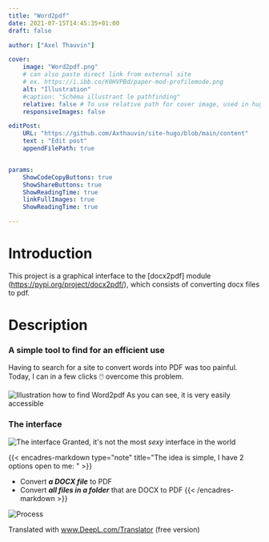 ```yaml
---
title: "Word2pdf"
date: 2021-07-15T14:45:35+01:00
draft: false

author: ["Axel Thauvin"]

cover:
    image: "Word2pdf.png"
    # can also paste direct link from external site
    # ex. https://i.ibb.co/K0HVPBd/paper-mod-profilemode.png
    alt: "Illustration"
    #caption: "Schéma illustrant le pathfinding"
    relative: false # To use relative path for cover image, used in hugo Page-bundles
    responsiveImages: false

editPost:
    URL: "https://github.com/Axthauvin/site-hugo/blob/main/content"
    text : "Edit post"
    appendFilePath: true


params:
    ShowCodeCopyButtons: true
    ShowShareButtons: true
    ShowReadingTime: true
    linkFullImages: true
    ShowReadingTime: true

---
```


# Introduction

This project is a graphical interface to the [docx2pdf] module (https://pypi.org/project/docx2pdf/), which consists of converting docx files to pdf.

# Description
### A simple tool to find for an efficient use

Having to search for a site to convert words into PDF was too painful.
Today, I can in a few clicks 🖱️ overcome this problem.

![Illustration how to find Word2pdf](/Search-word2pdf.png)
As you can see, it is very easily accessible

### The interface

![The interface](/word2pdf-interface.png )
Granted, it's not the most *sexy* interface in the world

{{< encadres-markdown type="note" title="The idea is simple, I have 2 options open to me: " >}}
 - Convert ***a DOCX file*** to PDF
 - Convert ***all files in a folder*** that are DOCX to PDF
{{< /encadres-markdown >}}

![Process](/word2pdf-process.png )

Translated with www.DeepL.com/Translator (free version)